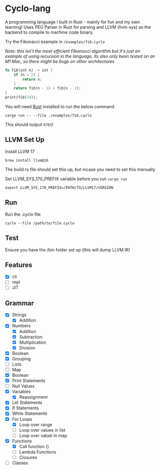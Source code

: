 # Cyclo-lang

A programming language I built in Rust - mainly for fun and my own learning! Uses PEG Parser in Rust for parsing and LLVM (llvm-sys) as the backend to compile to machine code binary.

Try the Fibonacci example in `/examples/fib.cyclo`

*Note*: *this isn't the most efficient Fibonacci algorithm but it's just an example of using recursion in the language, its also only been tested on an M1 Mac, so there might be bugs on other architectures*

```rust
fn fib(int n) -> int {
    if (n < 2) {
        return n;
    }
    return fib(n - 1) + fib(n - 2);
}
print(fib(20));
```

You will need [Rust](https://www.rust-lang.org/tools/install) installed to run the below command.

```
cargo run -- --file ./examples/fib.cyclo
```

This should output `6765`! 

## LLVM Set Up 

Install LLVM 17
```
brew install llvm@16
```

The build.rs file should set this up, but incase you need to set this manually

Set LLVM_SYS_170_PREFIX variable before you run `cargo run`
```
export LLVM_SYS_170_PREFIX=/PATH/TO/LLVM17/VERSION
```

## Run

Run the .cyclo file

```
cyclo --file /path/to/file.cyclo
```

## Test

Ensure you have the /bin folder set up (this will dump LLVM IR)

## Features

- [x] cli
- [ ] repl
- [ ] JIT

## Grammar

- [x] Strings 
    - [x] Addition
- [x] Numbers 
    - [x] Addition
    - [x] Subtraction
    - [x] Multiplication
    - [x] Division
- [x] Boolean
- [x] Grouping
- [ ] Lists
- [ ] Map
- [x] Boolean
- [x] Print Statements
- [ ] Null Values
- [x] Variables 
    - [x] Reassignment
- [x] Let Statements
- [x] If Statements 
- [x] While Statements
- [x] For Loops
    - [x] Loop over range
    - [ ] Loop over values in list 
    - [ ] Loop over valuei in map
- [x] Functions
    - [x] Call function ()
    - [ ] Lambda Functions
    - [ ] Closures
- [ ] Classes
